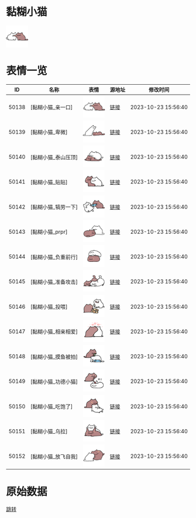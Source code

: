 # 黏糊小猫

<img src="./cover.png" height="60" alt="cover" />

# 表情一览

|ID|名称|表情|源地址|修改时间|
|----|----|----|----|----|
|50138|[黏糊小猫_亲一口]|<img src="./pic/050138_%5B黏糊小猫_亲一口%5D.png" height="60" alt="亲一口"/>|[链接](https://i0.hdslb.com/bfs/garb/7fe20a9b2d93f55ee6e904be2c39df8ce884c7ba.png)|2023-10-23 15:56:40|
|50139|[黏糊小猫_卑微]|<img src="./pic/050139_%5B黏糊小猫_卑微%5D.png" height="60" alt="卑微"/>|[链接](https://i0.hdslb.com/bfs/garb/1235a2d672fb35440b03f267bc997c0959932937.png)|2023-10-23 15:56:40|
|50140|[黏糊小猫_泰山压顶]|<img src="./pic/050140_%5B黏糊小猫_泰山压顶%5D.png" height="60" alt="泰山压顶"/>|[链接](https://i0.hdslb.com/bfs/garb/02acef947b7e0dc64929a3c0d30cff8f5d38d058.png)|2023-10-23 15:56:40|
|50141|[黏糊小猫_贴贴]|<img src="./pic/050141_%5B黏糊小猫_贴贴%5D.png" height="60" alt="贴贴"/>|[链接](https://i0.hdslb.com/bfs/garb/13cec4988f7516fcf0e2159551b47655d863d19e.png)|2023-10-23 15:56:40|
|50142|[黏糊小猫_犒劳一下]|<img src="./pic/050142_%5B黏糊小猫_犒劳一下%5D.png" height="60" alt="犒劳一下"/>|[链接](https://i0.hdslb.com/bfs/garb/2a9d78c9946fe710113da81c546537e8456b31d9.png)|2023-10-23 15:56:40|
|50143|[黏糊小猫_prpr]|<img src="./pic/050143_%5B黏糊小猫_prpr%5D.png" height="60" alt="prpr"/>|[链接](https://i0.hdslb.com/bfs/garb/c03ca366763f134e8fa6628cc55ada718c855cd1.png)|2023-10-23 15:56:40|
|50144|[黏糊小猫_负重前行]|<img src="./pic/050144_%5B黏糊小猫_负重前行%5D.png" height="60" alt="负重前行"/>|[链接](https://i0.hdslb.com/bfs/garb/a8c30051fa05fbd66d01a4db0258b57de8b57428.png)|2023-10-23 15:56:40|
|50145|[黏糊小猫_准备攻击]|<img src="./pic/050145_%5B黏糊小猫_准备攻击%5D.png" height="60" alt="准备攻击"/>|[链接](https://i0.hdslb.com/bfs/garb/0ce14a8bae3aaf2959329ab9b0450bca8d067db4.png)|2023-10-23 15:56:40|
|50146|[黏糊小猫_投喂]|<img src="./pic/050146_%5B黏糊小猫_投喂%5D.png" height="60" alt="投喂"/>|[链接](https://i0.hdslb.com/bfs/garb/c3b8c45f40aee5152bdbd733ccbbd49c19c84139.png)|2023-10-23 15:56:40|
|50147|[黏糊小猫_相亲相爱]|<img src="./pic/050147_%5B黏糊小猫_相亲相爱%5D.png" height="60" alt="相亲相爱"/>|[链接](https://i0.hdslb.com/bfs/garb/b568ed42ee0a479f5452f2fe3945637db9106a37.png)|2023-10-23 15:56:40|
|50148|[黏糊小猫_摸鱼被拍]|<img src="./pic/050148_%5B黏糊小猫_摸鱼被拍%5D.png" height="60" alt="摸鱼被拍"/>|[链接](https://i0.hdslb.com/bfs/garb/fc2df4459ee34a2348b72dcb99541be01a738130.png)|2023-10-23 15:56:40|
|50149|[黏糊小猫_功德小猫]|<img src="./pic/050149_%5B黏糊小猫_功德小猫%5D.png" height="60" alt="功德小猫"/>|[链接](https://i0.hdslb.com/bfs/garb/cd690ec35c2479c293e4fa9b1c2ad46ea20cc4cc.png)|2023-10-23 15:56:40|
|50150|[黏糊小猫_吃饱了]|<img src="./pic/050150_%5B黏糊小猫_吃饱了%5D.png" height="60" alt="吃饱了"/>|[链接](https://i0.hdslb.com/bfs/garb/4e21cd9528bba679136a6cac1f45c3063320a0fe.png)|2023-10-23 15:56:40|
|50151|[黏糊小猫_乌拉]|<img src="./pic/050151_%5B黏糊小猫_乌拉%5D.png" height="60" alt="乌拉"/>|[链接](https://i0.hdslb.com/bfs/garb/f0c5250bf4a46d7cb904aef7a259f82e37024a5b.png)|2023-10-23 15:56:40|
|50152|[黏糊小猫_放飞自我]|<img src="./pic/050152_%5B黏糊小猫_放飞自我%5D.png" height="60" alt="放飞自我"/>|[链接](https://i0.hdslb.com/bfs/garb/29e9bafddab4aef595b9fe160b094c6b57075e99.png)|2023-10-23 15:56:40|

# 原始数据

[跳转](./raw.json)

